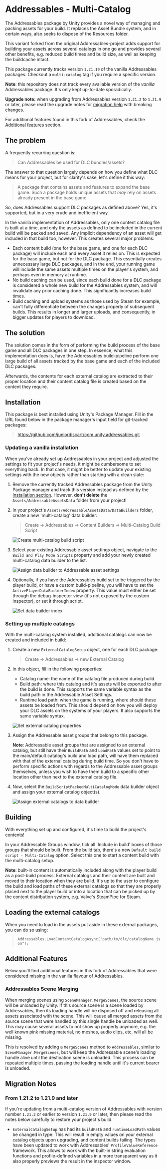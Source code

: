 # Addressables - Multi-Catalog

The Addressables package by Unity provides a novel way of managing and packing assets for your build. It replaces the Asset Bundle system, and in certain ways, also seeks to dispose of the Resources folder.

This variant forked from the original Addressables-project adds support for building your assets across several catalogs in one go and provides several other benefits, e.g. reduced build times and build size, as well as keeping the buildcache intact.

This package currently tracks version `1.21.19` of the vanilla Addressables packages. Checkout a `multi-catalog` tag if you require a specific version.

**Note**: this repository does not track every available version of the _vanilla_ Addressables package. It's only kept up-to-date sporadically.

**Upgrade note:** when upgrading from Addressables version `1.21.2` to `1.21.9` or later, please read the upgrade notes for [migration help](#from-1212-to-1219-and-later) with breaking changes.

For additional features found in this fork of Addressables, check the [Additional features](#additional-features) section.

## The problem

A frequently recurring question is:

> Can Addressables be used for DLC bundles/assets?

The answer to that question largely depends on how you define what DLC means for your project, but for clarity's sake, let's define it this way:

> A package that contains assets and features to expand the base game. Such a package holds unique assets that _may_ rely on assets already present in the base game.

So, does Addressables support DLC packages as defined above? Yes, it's supported, but in a very crude and inefficient way.

In the vanilla implementation of Addressables, only one content catalog file is built at a time, and only the assets as defined to be included in the current build will be packed and saved. Any implicit dependency of an asset will get included in that build too, however. This creates several major problems:

* Each content build (one for the base game, and one for each DLC package) will include each and every asset it relies on. This is expected for the base game, but not for the DLC package. This essentially creates unnecessary large DLC packages, and in the end, your running game will include the same assets multiple times on the player's system, and perhaps even in memory at runtime.
* No build caching can be used, since each build done for a DLC package is considered a whole new build for the Addressables system, and will invalidate any prior caching done. This significantly increases build times.
* Build caching and upload systems as those used by Steam for example, can't fully differentiate between the changes properly of subsequent builds. This results in longer and larger uploads, and consequently, in bigger updates for players to download.

## The solution

The solution comes in the form of performing the build process of the base game and all DLC packages in one step. In essence, what this implementation does is, have the Addressables build-pipeline perform one large build of all assets tracked by the base game and each of the included DLC packages.

Afterwards, the contents for each external catalog are extracted to their proper location and their content catalog file is created based on the content they require.

## Installation

This package is best installed using Unity's Package Manager. Fill in the URL found below in the package manager's input field for git-tracked packages:

> <https://github.com/juniordiscart/com.unity.addressables.git>

### Updating a vanilla installation

When you've already set up Addressables in your project and adjusted the settings to fit your project's needs, it might be cumbersome to set everything back. In that case, it might be better to update your existing settings with the new objects rather than starting with a clean slate:

1. Remove the currently tracked Addressables package from the Unity Package manager and track this version instead as defined by the [Installation section](#installation). However, **don't delete** the `Assets/AddressableAssetsData` folder from your project!

2. In your project's `Assets/AddressableAssetsData/DataBuilders` folder, create a new 'multi-catalog' data builder:

   > Create → Addressables → Content Builders → Multi-Catalog Build Script

   ![Create multi-catalog build script](Documentation~/images/multi_catalogs/CreateDataBuilders.png)

3. Select your existing Addressable asset settings object, navigate to the `Build and Play Mode Scripts` property and add your newly created multi-catalog data builder to the list.

   ![Assign data builder to Addressable asset settings](Documentation~/images/multi_catalogs/AssignDataBuilders.png)

4. Optionally, if you have the Addressables build set to be triggered by the player build, or have a custom build-pipeline, you will have to set the `ActivePlayerDataBuilderIndex` property. This value must either be set through the debug-inspector view (it's not exposed by the custom inspector), or set it through script.

   ![Set data builder index](Documentation~/images/multi_catalogs/SetDataBuilderIndex.png)

### Setting up multiple catalogs

With the multi-catalog system installed, additional catalogs can now be created and included in build:

1. Create a new `ExternalCatalogSetup` object, one for each DLC package:

   > Create → Addressables → new External Catalog

2. In this object, fill in the following properties:
   * Catalog name: the name of the catalog file produced during build.
   * Build path: where this catalog and it's assets will be exported to after the build is done. This supports the same variable syntax as the build path in the Addressable Asset Settings.
   * Runtime load path: when the game is running, where should these assets be loaded from. This should depend on how you will deploy your DLC assets on the systems of your players. It also supports the same variable syntax.

   ![Set external catalog properties](Documentation~/images/multi_catalogs/SetCatalogSettings.png)

3. Assign the Addressable asset groups that belong to this package.

   **Note**: Addressable asset groups that are assigned to an external catalog, but still have their `BuildPath` and `LoadPath` values set to point to the main/default catalog's build and load path, will have them replaced with that of the external catalog during build time. So you don't have to perform specific actions with regards to the Addressable asset groups themselves, unless you wish to have them build to a specific other location other than next to the external catalog file.

4. Now, select the `BuildScriptPackedMultiCatalogMode` data builder object and assign your external catalog object(s).

   ![Assign external catalogs to data builder](Documentation~/images/multi_catalogs/AssignCatalogsToDataBuilder.png)

## Building

With everything set up and configured, it's time to build the project's contents!

In your Addressable Groups window, tick all 'Include in build' boxes of those groups that should be built. From the build tab, there's a new `Default build script - Multi-Catalog` option. Select this one to start a content build with the multi-catalog setup.

**Note**: built-in content is automatically included along with the player build as a post-build process. External catalogs and their content are built and moved to their location when they are build. It's up to the user to configure the build and load paths of these external catalogs so that they are properly placed next to the player build or into a location that can be picked up by the content distribution system, e.g. Valve's SteamPipe for Steam.

## Loading the external catalogs

When you need to load in the assets put aside in these external packages, you can do so using:

> `Addressables.LoadContentCatalogAsync("path/to/dlc/catalogName.json");`

## Additional Features

Below you'll find additional features in this fork of Addressables that were considered missing in the vanilla flavour of Addressables.

### Addressables Scene Merging

When merging scenes using `SceneManager.MergeScenes`, the source scene will be unloaded by Unity. If this source scene is a scene loaded by Addressables, then its loading handle will be disposed off and releasing all assets associated with the scene. This will cause all merged assets from the source scene that were handled by this single handle be unloaded as well. This may cause several assets to not show up properly anymore, e.g. the well known pink missing material, no meshes, audio clips, etc. will all be missing.

This is resolved by adding a `MergeScenes` method to `Addressables`, similar to `SceneManager.MergeScenes`, but will keep the Addressable scene's loading handle alive until the destination scene is unloaded. This process can be repeated multiple times, passing the loading handle until it's current bearer is unloaded.

## Migration Notes

### From 1.21.2 to 1.21.9 and later

If you're updating from a multi-catalog version of Addressables with version number `1.21.2` or earlier to version `1.21.9` or later, then please read the notes below carefully to restore your project's build.

* `ExternalCatalogSetup` has had its `buildPath` and `runtimeLoadPath` values be changed in type. This will result in empty values on your external catalog objects upon upgrading, and content builds failing. The types have been updated to work with Addressables' `ProfileValueReference` framework. This allows to work with the built-in string evaluation functions and profile-defined variables in a more transparent way as it also properly previews the result in the inspector window.
